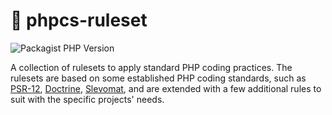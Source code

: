 # 💅 phpcs-ruleset

![Packagist PHP Version](https://img.shields.io/packagist/dependency-v/syntatis/coding-standard/php)

A collection of rulesets to apply standard PHP coding practices. The rulesets are based on some established PHP coding standards, such as [PSR-12](https://www.php-fig.org/psr/psr-12/), [Doctrine](https://github.com/doctrine/coding-standard), [Slevomat](https://github.com/slevomat/coding-standard), and are extended with a few additional rules to suit with the specific projects' needs.
